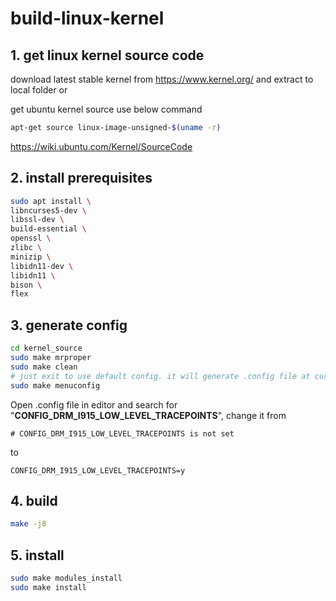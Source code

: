 # build-linux-kernel

## 1. get linux kernel source code
download latest stable kernel from https://www.kernel.org/ and extract to local folder or 

get ubuntu kernel source use below command
```bash
apt-get source linux-image-unsigned-$(uname -r)
```
https://wiki.ubuntu.com/Kernel/SourceCode

## 2. install prerequisites
```bash
sudo apt install \
libncurses5-dev \
libssl-dev \
build-essential \
openssl \
zlibc \
minizip \
libidn11-dev \
libidn11 \
bison \
flex
```

## 3. generate config
```bash
cd kernel_source
sudo make mrproper 
sudo make clean 
# just exit to use default config. it will generate .config file at current folder
sudo make menuconfig
```
Open .config file in editor and search for "**CONFIG_DRM_I915_LOW_LEVEL_TRACEPOINTS**", change it from
```
# CONFIG_DRM_I915_LOW_LEVEL_TRACEPOINTS is not set
```
to
```
CONFIG_DRM_I915_LOW_LEVEL_TRACEPOINTS=y
```

## 4. build 
```bash
make -j8
```

## 5. install
```bash
sudo make modules_install 
sudo make install 
```